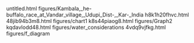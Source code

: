 untitled.html
figures/Kambala,_he-buffalo_race_at_Vandar_village,_Udupi_Dist-,_Kar-_India
h8k1h20fhvc.html
48jib94b3m8.html
figures/chart1
k8s44piaog8.html
figures/Graph2
kqdavlodd48.html
figures/water_considerations
4vdq9vjfkg.html
figures/f_diagram